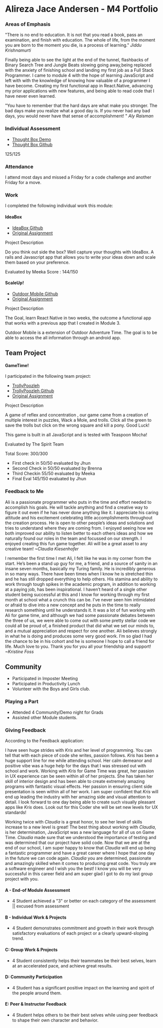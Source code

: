 # Alireza Jace Andersen - M4 Portfolio

### Areas of Emphasis


"There is no end to education. It is not that you read a book, pass an examination, and finish with education. The whole of life, from the moment you are born to the moment you die, is a process of learning." *Jiddu Krishnamurti*

Finally being able to see the light at the end of the tunnel, flashbacks of Binary Search Tree and Jungle Beats slowing going away,being replaced with the anxiety of finishing school and landing my first job as a Full Stack Programmer. I came to module 4 with the hope of learning JavaScript and left with with the knowledge of knowing how valuable of a programmer I have become. Creating my first functional app in React.Native, advancing my prior applications with new features, and being able to read code that I have never even learned.

"You have to remember that the hard days are what make you stronger. The bad days make you realize what a good day is. If you never had any bad days, you would never have that sense of accomplishment! " *Aly Raisman*


### Individual Assessment
* [Thought Box Demo](https://infinite-earth-94332.herokuapp.com/)
* [Thought Box Github](https://github.com/alirezaandersen/adventure_time.git)

125/125

### Attendance
I attend most days and missed a Friday for a code challenge and another Friday for a move.  

### Work

I completed the following individual work this module:

#### IdeaBox

* [IdeaBox Github](https://github.com/alirezaandersen/adventure_time.git)
* [Original Assignment](https://github.com/turingschool/curriculum/blob/master/source/projects/binary_search_tree.markdown)

Project Description

Do you think out side the box? Well capture your thoughts with IdeaBox. A rails and Javascript app that allows you to write your ideas down and scale them based on your preference.

Evaluated by Meeka
Score : 144/150

#### ScaleUp!

* [Outdoor Mobile Github](https://github.com/alirezaandersen/OutdoorMobile)
* [Original Assignment](https://github.com/turingschool/lesson_plans/blob/master/ruby_03-professional_rails_applications/apicurious.md)

Project Description

The Goal, learn React Native in two weeks, the outcome a functional app that works with a previous app that I created in Module 3.

Outdoor Mobile is a extension of Outdoor Adventure Time. The goal is to be able to access the all information through an android app.

## Team Project

#### GameTime!

I participated in the following team project:

* [TrollyPoozleh](https://alirezaandersen.github.io/trollypoozleh/)
* [TrollyPoozleh Github](https://github.com/alirezaandersen/trollypoozleh)
* [Original Assignment](https://github.com/turingschool/lesson_plans/blob/master/ruby_04-apis_and_scalability/gametime_project.markdown)

Project Description

A game of reflex and concentration , our game came from a creation of multiple interest in puzzles, Wack a Mole, and trolls. Click all the green to save the trolls but click on the wrong square and kill a pony. Good Luck!

This game is built in all JavaScript and is tested with Teaspoon Mocha!

Evaluated by The Spirit Team

Total Score: 300/300
* First check in 50/50 evaluated by Jhun
* Second Check in 50/50 evaluated by Brenna
* Third Checkin 55/50 evaluated by Meeka
* Final Eval 145/150 evaluated by Jhun


### Feedback to Me

Ali is a passionate programmer who puts in the time and effort needed to accomplish his goals. He will tackle anything and find a creative way to figure it out even if he has never done anything like it. I appreciate his caring attitude and his excitement celebrating little accomplishments throughout the creation process. He is open to other people’s ideas and solutions and tries to understand where they are coming from. I enjoyed seeing how we both improved our ability to listen better to each others ideas and how we naturally found our roles in the team and focussed on our strength. I enjoyed creating this fun game together.  Ali will be a great asset to any creative team!  *~Claudia Kiesenhofer*

I remember the first time I met Ali, I felt like he was in my corner from the start.  He’s been a stand up guy for me, a friend, and a source of sanity in an insane seven months, basically my Turing family.  He is incredibly generous in so many ways.  There have been times when I know he is stretched thin and he has still dropped everything to help others.  His stamina and ability to work through tough spikes in the academic program, in addition to working at a paying job, has been inspirational.  I haven’t heard of a single other student being successful at this and I know for working through my first month at school what a crunch this can be.  I’ve never seen him intimidated or afraid to dive into a new concept and he puts in the time to really research something until he understands it.  It was a lot of fun working with Ali for game time, and although we had some passionate debates between the three of us, we were able to come out with some pretty stellar code we could all be proud of, a finished product that did what we set our minds to, and a mutual appreciation and respect for one another.  Ali believes strongly in what he is doing and produces some very good work.  I’m so glad I had the chance to be in his cohort and he is someone I hope to call a friend for life.  Much love to you.  Thank you for you all your friendship and support! *~Kristine Foss*


## Community

* Participated in Imposter Meeting
* Participated in Productivity Lunch
* Volunteer with the Boys and Girls club.


### Playing a Part

* Attended 4 Community/Demo night for Grads
* Assisted other Module students.

### Giving Feedback

According to the Feedback application:

I have seen huge strides with *Kris* and her level of programming. You can tell that with each piece of code she writes, passion follows. *Kris* has been a huge support line for me while attending school. Her calm demeanor and positive vibe was a huge help for the days that I was stressed out with school and work. Working with *Kris* for Game Time was great, her passion in UX experience can be seen within all of her projects. She has taken her skill of interior design and has been able to create extremely amazing programs with fantastic visual effects. Her passion in ensuring client side presentation is seen within all of her work.  I am super confident that *Kris* will end up leading the industry with her amazing side and visual attention to detail. I look forward to one day being able to create such visually pleasant apps like *Kris* does. Look out for this Coder she will be set new levels for UX standards!

Working twice with *Claudia* is a great honor, to see her level of skills increase to a new level is great! The best thing about  working with *Claudia*, is her determination, JavaScript was a new language for all of us on Game Time. *Claudia* made sure that we understood the importance of testing and was determined that our project have solid code. Now that we are at the end of our school, I am super happy to know that *Claudia* will end up being a fantastic programmer and have a great career where I hope that one day in the future we can code again. *Claudia* you are determined, passionate and amazingly skilled when it comes to producing great code. You truly are a software engineer  and I wish you the best! I know you will be very successful in this career field and am super glad I got to do my last group project with you.


#### A - End-of Module Assessment
* 4 Student achieved a "3" or better on each category of the assessment || excused from assessment

#### B - Individual Work & Projects
* 4 Student demonstrates commitment and growth in their work through satisfactory evaluations of each project or a clearly upward-sloping trend.

#### C: Group Work & Projects
* 4 Student consistently helps their teammates be their best selves, learn at an accelerated pace, and achieve great results.

#### D: Community Participation
* 4 Student has a significant positive impact on the learning and spirit of the people around them.

#### E: Peer & Instructor Feedback
* 4 Student helps others to be their best selves while using peer feedback to shape their own character and behavior.
